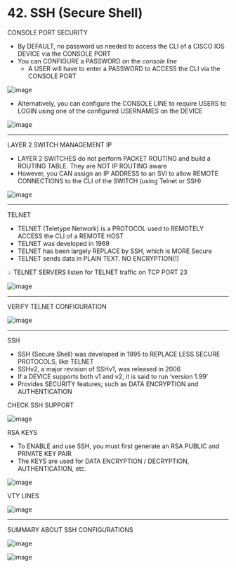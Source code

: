 # 42. SSH (Secure Shell)

CONSOLE PORT SECURITY

- By DEFAULT, no password us needed to access the CLI of a CISCO IOS DEVICE via the CONSOLE PORT
- You can CONFIGURE a PASSWORD on the *console line*
    - A USER will have to enter a PASSWORD to ACCESS the CLI via the CONSOLE PORT

![image](https://github.com/psaumur/CCNA/assets/106411237/9609b0af-0fb1-4563-89e4-82b58b29325e)

- Alternatively, you can configure the CONSOLE LINE to require USERS to LOGIN using one of the configured USERNAMES on the DEVICE

![image](https://github.com/psaumur/CCNA/assets/106411237/04588b3a-3640-41af-b19e-41768f63b2bc)

---

LAYER 2 SWITCH MANAGEMENT IP

- LAYER 2 SWITCHES do not perform PACKET ROUTING and build a ROUTING TABLE. They are NOT IP ROUTING aware
- However, you CAN assign an IP ADDRESS to an SVI to allow REMOTE CONNECTIONS to the CLI of the SWITCH (using Telnet or SSH)

![image](https://github.com/psaumur/CCNA/assets/106411237/64a9e983-f353-4670-8a99-1e22129eb661)

---

TELNET

- TELNET (Teletype Network) is a PROTOCOL used to REMOTELY ACCESS the CLI of a REMOTE HOST
- TELNET was developed in 1969
- TELNET has been largely REPLACE by SSH, which is MORE Secure
- TELNET sends data in PLAIN TEXT. NO ENCRYPTION(!)

<aside>
💡 TELNET SERVERS listen for TELNET traffic on TCP PORT 23

</aside>

![image](https://github.com/psaumur/CCNA/assets/106411237/9dffe7fb-4fa4-4ee9-90bf-d27461bb5190)

---

VERIFY TELNET CONFIGURATION

![image](https://github.com/psaumur/CCNA/assets/106411237/e077b5fd-3130-4fb0-9b17-d28bdef665df)

---

SSH

- SSH (Secure Shell) was developed in 1995 to REPLACE LESS SECURE PROTOCOLS, like TELNET
- SSHv2, a major revision of SSHv1, was released in 2006
- If a DEVICE supports both v1 and v2, it is said to run ‘version 1.99’
- Provides SECURITY features; such as DATA ENCRYPTION and AUTHENTICATION

CHECK SSH SUPPORT

![image](https://github.com/psaumur/CCNA/assets/106411237/441c38b7-4b79-4c80-8eca-0463960124b6)

RSA KEYS

- To ENABLE and use SSH, you must first generate an RSA PUBLIC and PRIVATE KEY PAIR
- The KEYS are used for DATA ENCRYPTION / DECRYPTION, AUTHENTICATION, etc.

![image](https://github.com/psaumur/CCNA/assets/106411237/73bd5a86-32da-4ec6-b385-fe5425a72808)

VTY LINES

![image](https://github.com/psaumur/CCNA/assets/106411237/04e9072f-ccde-476d-a84d-3034e0b39d19)

---

SUMMARY ABOUT SSH CONFIGURATIONS

![image](https://github.com/psaumur/CCNA/assets/106411237/bb6d358f-e742-434b-835c-5c7cd762abdb)

![image](https://github.com/psaumur/CCNA/assets/106411237/bb2e760b-90c3-42a7-93f6-0ccc7e472d00)

